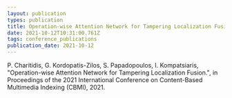 ```yaml
---
layout: publication
types: publication
title: Operation-wise Attention Network for Tampering Localization Fusion
date: 2021-10-12T10:31:00.761Z
tags: conference_publications
publication_date: 2021-10-12
---
```

<!--StartFragment-->

P. Charitidis, G. Kordopatis-Zilos, S. Papadopoulos, I. Kompatsiaris, "Operation-wise Attention Network for Tampering Localization Fusion.", in Proceedings of the 2021 International Conference on Content-Based Multimedia Indexing (CBMI), 2021.

<!--EndFragment-->